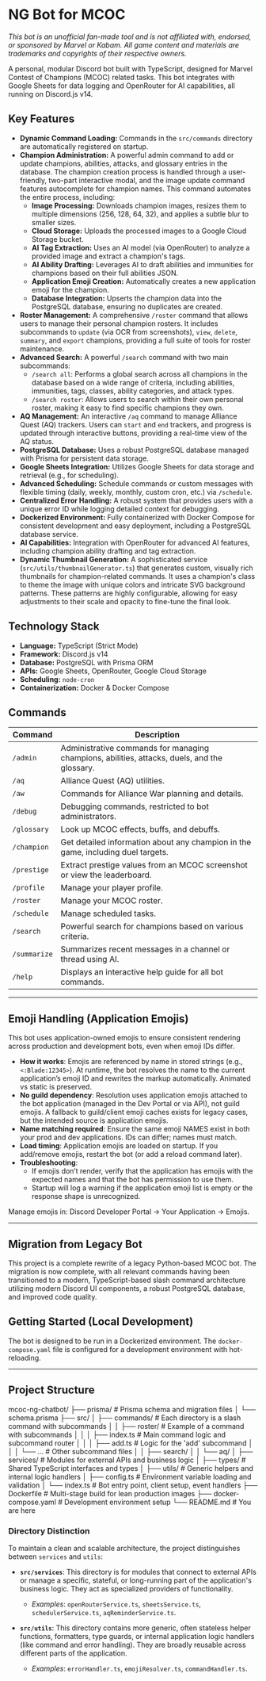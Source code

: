 # NG Bot for MCOC

*This bot is an unofficial fan-made tool and is not affiliated with, endorsed, or sponsored by Marvel or Kabam. All game content and materials are trademarks and copyrights of their respective owners.*

A personal, modular Discord bot built with TypeScript, designed for Marvel Contest of Champions (MCOC) related tasks. This bot integrates with Google Sheets for data logging and OpenRouter for AI capabilities, all running on Discord.js v14.

## Key Features

- **Dynamic Command Loading:** Commands in the `src/commands` directory are automatically registered on startup.
- **Champion Administration:** A powerful admin command to add or update champions, abilities, attacks, and glossary entries in the database. The champion creation process is handled through a user-friendly, two-part interactive modal, and the image update command features autocomplete for champion names. This command automates the entire process, including:
    - **Image Processing:** Downloads champion images, resizes them to multiple dimensions (256, 128, 64, 32), and applies a subtle blur to smaller sizes.
    - **Cloud Storage:** Uploads the processed images to a Google Cloud Storage bucket.
    - **AI Tag Extraction:** Uses an AI model (via OpenRouter) to analyze a provided image and extract a champion's tags.
    - **AI Ability Drafting:** Leverages AI to draft abilities and immunities for champions based on their full abilities JSON.
    - **Application Emoji Creation:** Automatically creates a new application emoji for the champion.
    - **Database Integration:** Upserts the champion data into the PostgreSQL database, ensuring no duplicates are created.
- **Roster Management:** A comprehensive `/roster` command that allows users to manage their personal champion rosters. It includes subcommands to `update` (via OCR from screenshots), `view`, `delete`, `summary`, and `export` champions, providing a full suite of tools for roster maintenance.
- **Advanced Search:** A powerful `/search` command with two main subcommands:
    - `/search all`: Performs a global search across all champions in the database based on a wide range of criteria, including abilities, immunities, tags, classes, ability categories, and attack types.
    - `/search roster`: Allows users to search within their own personal roster, making it easy to find specific champions they own.
- **AQ Management:** An interactive `/aq` command to manage Alliance Quest (AQ) trackers. Users can `start` and `end` trackers, and progress is updated through interactive buttons, providing a real-time view of the AQ status.
- **PostgreSQL Database:** Uses a robust PostgreSQL database managed with Prisma for persistent data storage.
- **Google Sheets Integration:** Utilizes Google Sheets for data storage and retrieval (e.g., for scheduling).
- **Advanced Scheduling:** Schedule commands or custom messages with flexible timing (daily, weekly, monthly, custom cron, etc.) via `/schedule`.
- **Centralized Error Handling:** A robust system that provides users with a unique error ID while logging detailed context for debugging.
- **Dockerized Environment:** Fully containerized with Docker Compose for consistent development and easy deployment, including a PostgreSQL database service.
- **AI Capabilities:** Integration with OpenRouter for advanced AI features, including champion ability drafting and tag extraction.
- **Dynamic Thumbnail Generation:** A sophisticated service (`src/utils/thumbnailGenerator.ts`) that generates custom, visually rich thumbnails for champion-related commands. It uses a champion's class to theme the image with unique colors and intricate SVG background patterns. These patterns are highly configurable, allowing for easy adjustments to their scale and opacity to fine-tune the final look.

## Technology Stack

- **Language:** TypeScript (Strict Mode)
- **Framework:** Discord.js v14
- **Database:** PostgreSQL with Prisma ORM
- **APIs:** Google Sheets, OpenRouter, Google Cloud Storage
- **Scheduling:** `node-cron`
- **Containerization:** Docker & Docker Compose

## Commands

| Command | Description |
| --- | --- |
| `/admin` | Administrative commands for managing champions, abilities, attacks, duels, and the glossary. |
| `/aq` | Alliance Quest (AQ) utilities. |
| `/aw` | Commands for Alliance War planning and details. |
| `/debug` | Debugging commands, restricted to bot administrators. |
| `/glossary` | Look up MCOC effects, buffs, and debuffs. |
| `/champion` | Get detailed information about any champion in the game, including duel targets. |
| `/prestige` | Extract prestige values from an MCOC screenshot or view the leaderboard. |
| `/profile` | Manage your player profile. |
| `/roster` | Manage your MCOC roster. |
| `/schedule` | Manage scheduled tasks. |
| `/search` | Powerful search for champions based on various criteria. |
| `/summarize` | Summarizes recent messages in a channel or thread using AI. |
| `/help` | Displays an interactive help guide for all bot commands. |

---

## Emoji Handling (Application Emojis)

This bot uses application-owned emojis to ensure consistent rendering across production and development bots, even when emoji IDs differ.

- **How it works**: Emojis are referenced by name in stored strings (e.g., `<:Blade:12345>`). At runtime, the bot resolves the name to the current application’s emoji ID and rewrites the markup automatically. Animated vs static is preserved.
- **No guild dependency**: Resolution uses application emojis attached to the bot application (managed in the Dev Portal or via API), not guild emojis. A fallback to guild/client emoji caches exists for legacy cases, but the intended source is application emojis.
- **Name matching required**: Ensure the same emoji NAMES exist in both your prod and dev applications. IDs can differ; names must match.
- **Load timing**: Application emojis are loaded on startup. If you add/remove emojis, restart the bot (or add a reload command later).
- **Troubleshooting**:
  - If emojis don’t render, verify that the application has emojis with the expected names and that the bot has permission to use them.
  - Startup will log a warning if the application emoji list is empty or the response shape is unrecognized.

Manage emojis in: Discord Developer Portal → Your Application → Emojis.

---

## Migration from Legacy Bot

This project is a complete rewrite of a legacy Python-based MCOC bot. The migration is now complete, with all relevant commands having been transitioned to a modern, TypeScript-based slash command architecture utilizing modern Discord UI components, a robust PostgreSQL database, and improved code quality.

## Getting Started (Local Development)

The bot is designed to be run in a Dockerized environment. The `docker-compose.yaml` file is configured for a development environment with hot-reloading.

---

## Project Structure

mcoc-ng-chatbot/
├── prisma/ # Prisma schema and migration files
│ └── schema.prisma
├── src/
│ ├── commands/ # Each directory is a slash command with subcommands
│ │ ├── roster/ # Example of a command with subcommands
│ │ │   ├── index.ts # Main command logic and subcommand router
│ │ │   ├── add.ts # Logic for the 'add' subcommand
│ │ │   └── ... # Other subcommand files
│ │ ├── search/
│ │ └── aq/
│ ├── services/ # Modules for external APIs and business logic
│ ├── types/ # Shared TypeScript interfaces and types
│ ├── utils/ # Generic helpers and internal logic handlers
│ ├── config.ts # Environment variable loading and validation
│ └── index.ts # Bot entry point, client setup, event handlers
├── Dockerfile # Multi-stage build for lean production images
├── docker-compose.yaml # Development environment setup
└── README.md # You are here

### Directory Distinction

To maintain a clean and scalable architecture, the project distinguishes between `services` and `utils`:

-   **`src/services`**: This directory is for modules that connect to external APIs or manage a specific, stateful, or long-running part of the application's business logic. They act as specialized providers of functionality.
    -   *Examples*: `openRouterService.ts`, `sheetsService.ts`, `schedulerService.ts`, `aqReminderService.ts`.

-   **`src/utils`**: This directory contains more generic, often stateless helper functions, formatters, type guards, or internal application logic handlers (like command and error handling). They are broadly reusable across different parts of the application.
    -   *Examples*: `errorHandler.ts`, `emojiResolver.ts`, `commandHandler.ts`.
